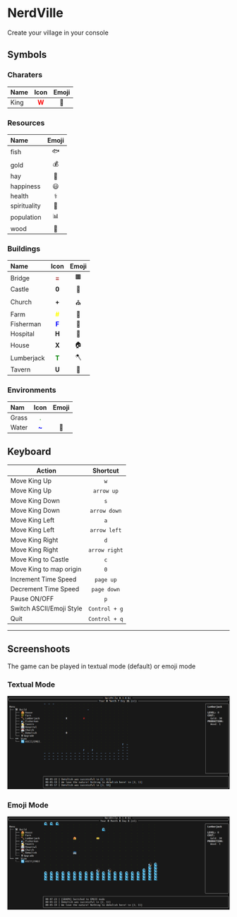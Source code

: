 # NerdVille

Create your village in your console

## Symbols

### Charaters

| Name | Icon                                 | Emoji |
|:-----|:------------------------------------:|:-----:|
| King | <span style="color:red">**W**</span> | 👑    |

### Resources

| Name         | Emoji |
|:-------------|:-----:|
| fish         | 🐟    |
| gold         | 💰    |
| hay          | 🌽    |
| happiness    | 😃    |
| health       | ⚕     |
| spirituality | 🙏    |
| population   | 📊    |
| wood         | 🌳    |

### Buildings

| Name       | Icon                                    | Emoji |
|:-----------|:---------------------------------------:|:-----:|
| Bridge     | <span style="color:brown">**=**</span>  | 🟫    |
| Castle     | **0**                                   | 🏰    |
| Church     | **+**                                   | ⛪    |
| Farm       | <span style="color:yellow">**#**</span> | 🌾    |
| Fisherman  | <span style="color:blue">**F**</span>   | 🎣    |
| Hospital   | **H**                                   | 🏥    |
| House      | **X**                                   | 🏠    |
| Lumberjack | <span style="color:green">**T**</span>  | 🪓    |
| Tavern     | **U**                                   | 🍻    |

### Environments

| Nam    | Icon                                   | Emoji |
|:-------|:--------------------------------------:|:-----:|
| Grass  | <span style="color:green">.</span>     |       |
| Water  | <span style="color:blue">**~**</span>  | 🌊    |

## Keyboard

| Action                   | Shortcut      |
|--------------------------|:-------------:|
| Move King Up             | `w`           |
| Move King Up             | `arrow up`    |
| Move King Down           | `s`           |
| Move King Down           | `arrow down`  |
| Move King Left           | `a`           |
| Move King Left           | `arrow left`  |
| Move King Right          | `d`           |
| Move King Right          | `arrow right` |
| Move King to Castle      | `c`           |
| Move King to map origin  | `0`           |
| Increment Time Speed     | `page up`     |
| Decrement Time Speed     | `page down`   |
| Pause ON/OFF             | `p`           |
| Switch ASCII/Emoji Style | `Control + g` |
| Quit                     | `Control + q` |

---

## Screenshoots

The game can be played in textual mode (default) or emoji mode

### Textual Mode

![Textual Mode](readme/img/textual_mode.png)

### Emoji Mode

![Emoji Mode](readme/img/emoji_mode.png)
